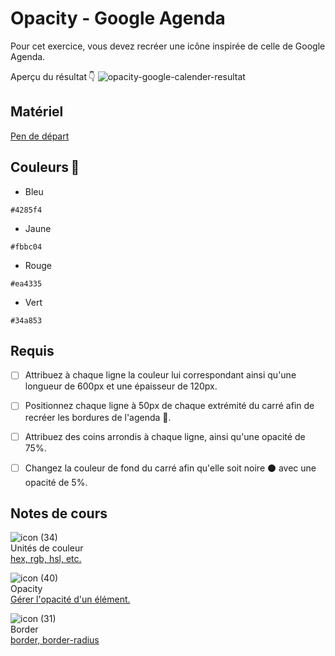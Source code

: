 # Opacity - Google Agenda
Pour cet exercice, vous devez recréer une icône inspirée de celle de Google Agenda.

Aperçu du résultat 👇
![opacity-google-calender-resultat](https://github.com/user-attachments/assets/30a7905e-586a-4505-a21f-5e854b67bc13)


## Matériel

[Pen de départ](https://codepen.io/tim-momo/pen/LYBBdBX?editors=1100)

## Couleurs 🎨
- Bleu
```
#4285f4
```

- Jaune
```
#fbbc04
```

- Rouge
```
#ea4335
```

- Vert
```
#34a853
```


  

## Requis
* [ ] Attribuez à chaque ligne la couleur lui correspondant ainsi qu'une longueur de 600px et une épaisseur de 120px.
* [ ] Positionnez chaque ligne à 50px de chaque extrémité du carré afin de recréer les bordures de l'agenda 📅.
* [ ] Attribuez des coins arrondis à chaque ligne, ainsi qu'une opacité de 75%.
* [ ] Changez la couleur de fond du carré afin qu'elle soit noire ⚫️ avec une opacité de 5%.


## Notes de cours

![icon (34)](https://github.com/user-attachments/assets/c66420b2-bd8c-4d32-81ac-4b8e19d765c4)<br> Unités de couleur <br> [hex, rgb, hsl, etc.](https://tim-montmorency.com/compendium/582-111%E2%80%93web1/css/unitees-de-couleur.html)


![icon (40)](https://github.com/user-attachments/assets/fa1d2161-36a2-4047-8f65-97c34f9103ca)<br> Opacity <br> [Gérer l'opacité d'un élément.](https://tim-montmorency.com/compendium/582-111%E2%80%93web1/css/opacity.html)

![icon (31)](https://github.com/user-attachments/assets/c5a86da6-2b5f-4c45-a89c-db40eb3aa592)<br> Border <br> [border, border-radius](https://tim-montmorency.com/compendium/582-111%E2%80%93web1/css/border.html)

